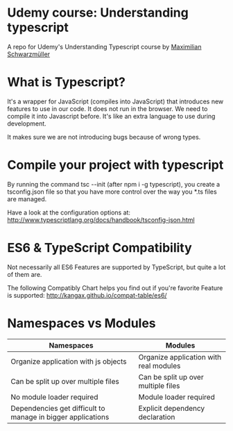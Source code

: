 # Udemy course: Understanding typescript
A repo for Udemy's Understanding Typescript course by [Maximilian Schwarzmüller](https://mschwarzmueller.com/)

# What is Typescript?
It's a wrapper for JavaScript (compiles into JavaScript) that introduces new features to use in our code.
It does not run in the browser. We need to compile it into Javascript before. It's like an extra language to 
use during development.

It makes sure we are not introducing bugs because of wrong types.

# Compile your project with typescript
By running the command tsc --init (after npm i -g typescript), you create a tsconfig.json file so that you have more control over the way you *.ts files are managed.

Have a look at the configuration options at: http://www.typescriptlang.org/docs/handbook/tsconfig-json.html

# ES6 & TypeScript Compatibility
Not necessarily all ES6 Features are supported by TypeScript, but quite a lot of them are.

The following Compatibly Chart helps you find out if you're favorite Feature is supported: http://kangax.github.io/compat-table/es6/


# Namespaces vs Modules

| Namespaces        | Modules|
| ------------- |-------------|
| Organize application with js objects |  Organize application with real modules |
| Can be split up over multiple files | Can be split up over multiple files |
| No module loader required | Module loader required |
| Dependencies get difficult to manage in bigger applications | Explicit dependency declaration |